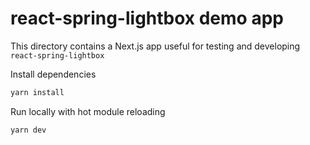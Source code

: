 # react-spring-lightbox demo app

This directory contains a Next.js app useful for testing and developing `react-spring-lightbox`

Install dependencies

```bash
yarn install
```

Run locally with hot module reloading

```bash
yarn dev
```
